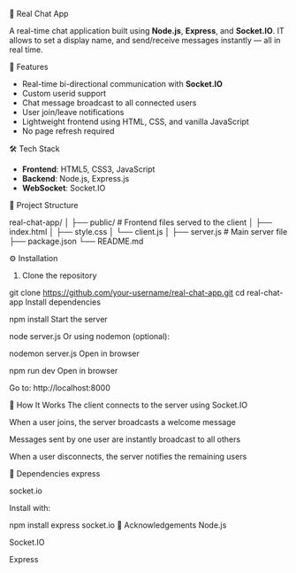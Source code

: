  💬 Real Chat App

A real-time chat application built using **Node.js**, **Express**, and **Socket.IO**. IT allows to set a display name, and send/receive messages instantly — all in real time.

🚀 Features

- Real-time bi-directional communication with **Socket.IO**
- Custom userid support
- Chat message broadcast to all connected users
- User join/leave notifications
- Lightweight frontend using HTML, CSS, and vanilla JavaScript
- No page refresh required

 🛠️ Tech Stack

- **Frontend**: HTML5, CSS3, JavaScript
- **Backend**: Node.js, Express.js
- **WebSocket**: Socket.IO

 📁 Project Structure

real-chat-app/
│
├── public/ # Frontend files served to the client
│ ├── index.html
│ ├── style.css
│ └── client.js
│
├── server.js # Main server file
├── package.json
└── README.md


⚙️ Installation

1. Clone the repository

git clone https://github.com/your-username/real-chat-app.git
cd real-chat-app
Install dependencies

npm install
Start the server

node server.js
Or using nodemon (optional):

nodemon server.js
Open in browser
 
npm run dev
Open in browser

Go to: http://localhost:8000

🧠 How It Works
The client connects to the server using Socket.IO

When a user joins, the server broadcasts a welcome message

Messages sent by one user are instantly broadcast to all others

When a user disconnects, the server notifies the remaining users

🧩 Dependencies
express

socket.io

Install with:

npm install express socket.io
🙌 Acknowledgements
Node.js

Socket.IO

Express
